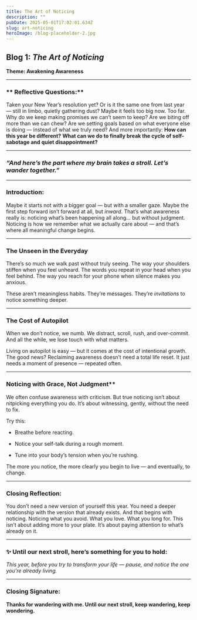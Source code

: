 ```yaml
---
title: The Art of Noticing
description: ""
pubDate: 2025-05-01T17:02:01.634Z
slug: art-noticing
heroImage: /blog-placeholder-2.jpg
---
```

## Blog 1: _The Art of Noticing_

**Theme: Awakening Awareness**

---

### ** Reflective Questions:**

Taken your New Year’s resolution yet?
Or is it the same one from last year — still in limbo, quietly gathering dust?
Maybe it feels too big now. Too far.
Why do we keep making promises we can’t seem to keep?
Are we biting off more than we can chew?
Are we setting goals based on what everyone else is doing — instead of what we truly need?
And more importantly:
**How can this year be different?**
**What can we do to finally break the cycle of self-sabotage and quiet disappointment?**

---

### _“And here’s the part where my brain takes a stroll. Let’s wander together.”_

---

### **Introduction:**

Maybe it starts not with a bigger goal — but with a smaller gaze.
Maybe the first step forward isn’t forward at all, but _inward_.
That’s what awareness really is: noticing what’s been happening all along… but without judgment.
Noticing is how we remember what we actually care about — and that’s where all meaningful change begins.

---

### **The Unseen in the Everyday**

There’s so much we walk past without truly seeing.
The way your shoulders stiffen when you feel unheard.
The words you repeat in your head when you feel behind.
The way you reach for your phone when silence makes you anxious.

These aren’t meaningless habits. They’re messages.
They’re _invitations_ to notice something deeper.

---

### **The Cost of Autopilot**

When we don’t notice, we numb.
We distract, scroll, rush, and over-commit.
And all the while, we lose touch with what matters.

Living on autopilot is easy — but it comes at the cost of intentional growth.
The good news? Reclaiming awareness doesn’t need a total life reset.
It just needs a moment of presence — repeated often.

---

### Noticing with Grace, Not Judgment**

We often confuse awareness with criticism.
But true noticing isn’t about nitpicking everything you do.
It’s about witnessing, gently, without the need to fix.

Try this:

- Breathe before reacting.

- Notice your self-talk during a rough moment.

- Tune into your body’s tension when you’re rushing.


The more you notice, the more clearly you begin to live — and eventually, to change.

---

### **Closing Reflection:**

You don’t need a new version of yourself this year.
You need a deeper relationship with the version that already exists.
And that begins with noticing.
Noticing what you avoid.
What you love.
What you long for.
This isn’t about adding more to your plate. It’s about paying attention to what’s already on it.

---

### ✨ **Until our next stroll, here’s something for you to hold:**

_This year, before you try to transform your life — pause, and notice the one you’re already living._

---

### **Closing Signature:**

**Thanks for wandering with me. Until our next stroll, keep wandering, keep wondering.**
